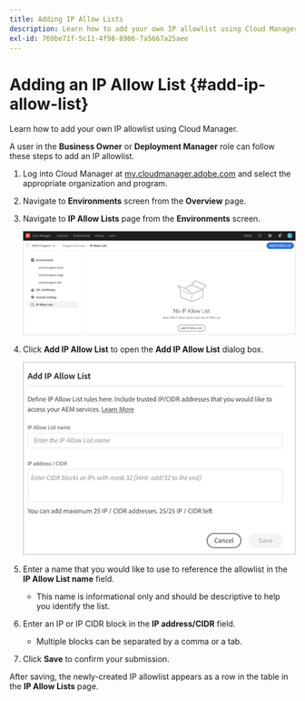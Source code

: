 ```yaml
---
title: Adding IP Allow Lists
description: Learn how to add your own IP allowlist using Cloud Manager.
exl-id: 769be71f-5c11-4f98-8906-7a5667a25aee
---
```


# Adding an IP Allow List {#add-ip-allow-list}

Learn how to add your own IP allowlist using Cloud Manager.

A user in the **Business Owner** or **Deployment Manager** role can follow these steps to add an IP allowlist.

1. Log into Cloud Manager at [my.cloudmanager.adobe.com](https://my.cloudmanager.adobe.com/) and select the appropriate organization and program.

1. Navigate to **Environments** screen from the **Overview** page.

1. Navigate to **IP Allow Lists** page from the **Environments** screen.

   ![IP allow lists option in the side panel](/help/implementing/cloud-manager/assets/ip-allow-list/ip-allow-list-create.png)

1. Click **Add IP Allow List** to open the **Add IP Allow List** dialog box.

   ![The Add IP Allow List dialog box](/help/implementing/cloud-manager/assets/ip-allow-list/ip-allow-list-create02.png)

1. Enter a name that you would like to use to reference the allowlist in the **IP Allow List name** field.

   * This name is informational only and should be descriptive to help you identify the list.

1. Enter an IP or IP CIDR block in the **IP address/CIDR** field.

   * Multiple blocks can be separated by a comma or a tab.

1. Click **Save** to confirm your submission.

After saving, the newly-created IP allowlist appears as a row in the table in the **IP Allow Lists** page.
